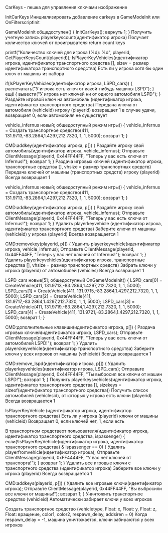 CarKeys - пешка для управления ключами
изображение

InitCarKeys
Инициализировать добавление carkeys в GameModeInit или OnFilterscriptInit

GameModeInit общедоступен()
{
 InitCarKeys(); 
 вернуть 1; 
}
Получить учетную запись playerkeyscount(идентификатор игрока)
Получает количество ключей от проигрывателя return count keys

printf("Количество ключей для игрока (%d): %d", playerid, GetPlayerKeysCount(playerid));
IsPlayerKeyVehicles(идентификатор игрока, идентификатор транспортного средства [], sizev = размер идентификатора транспортного средства)
Есть ли у игрока хотя бы один ключ от машины из набора

if(IsPlayerKeyVehicles(идентификатор игрока, LSPD_cars))
{
 распечатать("У игрока есть ключ от какой-нибудь машины LSPD");
}
ещё
{
 вывести("У игрока нет ключей ни от одного автомобиля LSPD"); 
}
Раздайте игровой ключ на автомобиль (идентификатор игрока, идентификатор транспортного средства)
Передача ключа от автомобиля (vehicleid) игроку (playerid) возвращает 1 в случае удачи, возвращает 0, если автомобиля не существует

vehicle_infernus новый; 
общедоступный режим игры()
{
 vehicle_infernus = Создать транспортное средство(411, 131.9713,-83.2864,1.4297,212.7320, 1, 1, 5000);
 возврат 1;
}

CMD:addkey(идентификатор игрока, p[])
{
 Раздайте игроку свой автомобиль(идентификатор игрока, vehicle_infernus);
 Отправьте ClientMessage(playerid, 0x44FF44FF, "Теперь у вас есть ключи от Infernus!");
 возврат 1; 
}
Раздача игровых ключей (идентификатор игрока, транспортные средства [], vhsize = размер транспортных средств)
Передача ключей от машины (транспортных средств) игроку (playerid) Всегда возвращает 1

vehicle_infernus новый; 
общедоступный режим игры()
{
 vehicle_infernus = Создать транспортное средство(411, 131.9713,-83.2864,1.4297,212.7320, 1, 1, 5000);
 возврат 1;
}

CMD:addkey(идентификатор игрока, p[])
{
 Раздайте игроку свой автомобиль(идентификатор игрока, vehicle_infernus);
 Отправьте ClientMessage(playerid, 0x44FF44FF, "Теперь у вас есть ключи от Infernus!");
 возврат 1; 
}
Удалить playerkeyvehicle (идентификатор игрока, идентификатор транспортного средства)
Заберите ключи от машины (vehicleid) у игрока (playerid) Всегда возвращается 1

CMD:removekey(playerid, p[])
{
 Удалить playerkeyvehicle(идентификатор игрока, vehicle_infernus);
 Отправьте ClientMessage(playerid, 0x44FF44FF, "Теперь у вас нет ключей от Infernus!");
 возврат 1; 
}
Удалить playerkeyvehicles(идентификатор игрока, транспортные средства [], vhsize = размер транспортных средств)
Забрать ключи у игрока (playerid) от автомобилей (vehicles) Всегда возвращает 1

LSPD_cars новые[5]; 
общедоступный OnGameModeInit()
{
 LSPD_cars[0] = CreateVehicle(411, 131.9713,-83.2864,1.4297,212.7320, 1, 1, 5000);
 LSPD_cars[1] = CreateVehicle(411, 131.9715,-83.2864,1.4297,212.7320, 1, 1, 5000);
 LSPD_cars[2] = CreateVehicle(411, 131.9717,-83.2864,1.4297,212.7320, 1, 1, 5000);
 LSPD_cars[3] = CreateVehicle(411, 131.9719,-83.2864,1.4297,212.7320, 1, 1, 5000);
 LSPD_cars[4] = CreateVehicle(411, 131.9721,-83.2864,1.4297,212.7320, 1, 1, 5000);
 возврат 1;
}

CMD:дополнительные клавиши(идентификатор игрока, p[])
{
 Раздача игровых ключей(идентификатор игрока, LSPD_cars);
 Отправьте ClientMessage(playerid, 0x44FF44FF, "Теперь у вас есть ключи от автомобилей LSPD!");
 возврат 1; 
}
Удалить playerskeyvehicle(идентификатор транспортного средства)
Заберите ключи у всех игроков от машины (vehicleid) Всегда возвращается 1

CMD:remove_lspd(идентификатор игрока, p[])
{
 Удалить playerkeyvehicles(идентификатор игрока, LSPD_cars);
 Отправьте ClientMessage(playerid, 0x44FF44FF, "Ты выбросил все ключи от машин LSPD!");
 возврат 1; 
}
Получить playerkeysvehicles(идентификатор игрока, идентификатор транспортного средства [], sizekeys = sizeof(идентификатор транспортного средства))
Получить список автомобилей (vehiclesid), от которых у игрока есть ключи (playerid) Всегда возвращается 1

IsPlayerKeyVehicle (идентификатор игрока, идентификатор транспортного средства)
Есть ли у игрока (playerid) ключи от машины (vehicleid) Возвращает 0, если ключей нет, 1, если есть

В  транспортном средствеот пользователя(идентификатор игрока, идентификатор транспортного средства, ispassenger)
{
 если(!IsPlayerKeyVehicle(идентификатор игрока, идентификатор транспортного средства) & ispassenger == 0)
 {
 Удалить playerfromvehicle(идентификатор игрока);
 Отправьте ClientMessage(playerid, 0xFF4444FF, "У вас нет ключей от транспорта!");
 }
 возврат 1; 
}
Удалить все игровые ключи с транспортного средства (идентификатор игрока)
Заберите все ключи у игрока (playerid) Всегда возвращается 1

CMD:addkeys(playerid, p[])
{
 Удалить все игровые ключи(идентификатор игрока);
 Отправьте ClientMessage(playerid, 0x44FF44FF, "Вы выбросили все ключи от машины!");
 возврат 1; 
}
Уничтожить транспортное средство (vehicleid)
Автоматически забирает ключи у всех игроков

Создать транспортное средство (vehicletype, Float: x, Float: y, Float: z, Float: вращение, color1, color2, respawn_delay, addsiren = 0)
Когда respawn_delay = -1, машина уничтожается, ключи забираются у всех игроков

